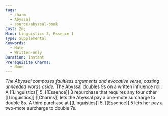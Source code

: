 ```yaml
---
tags:
  - charm
  - Abyssal
  - source/abyssal-book
Cost: 2m; 
Mins: Linguistics 3, Essence 1
Type: Supplemental
Keywords:
  - Mute
  - Written-only
Duration: Instant
Prerequisite Charms:
  - None
---
```

*The Abyssal composes faultless arguments and evocative verse, casting unneeded words aside.*
The Abyssal doubles 9s on a written influence roll.
A [[Linguistics]] 5, [[Essence]] 3 repurchase that requires any four other [[Linguistics]] [[Charms]] lets the Abyssal pay a one-mote surcharge to double 8s.
A third purchase at [[Linguistics]] 5, [[Essence]] 5 lets her pay a two-mote surcharge to double 7s.